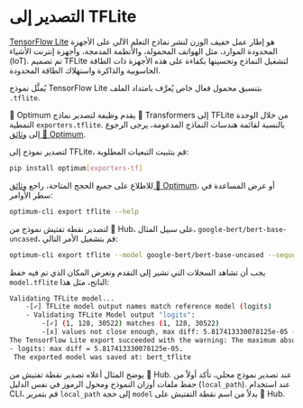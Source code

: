 # التصدير إلى TFLite

[TensorFlow Lite](https://www.tensorflow.org/lite/guide) هو إطار عمل خفيف الوزن لنشر نماذج التعلم الآلي على الأجهزة المحدودة الموارد، مثل الهواتف المحمولة، والأنظمة المدمجة، وأجهزة إنترنت الأشياء (IoT). تم تصميم TFLite لتشغيل النماذج وتحسينها بكفاءة على هذه الأجهزة ذات الطاقة الحاسوبية والذاكرة واستهلاك الطاقة المحدودة.

يُمثَّل نموذج TensorFlow Lite بتنسيق محمول فعال خاص يُعرَّف بامتداد الملف `.tflite`.

🤗 Optimum يقدم وظيفة لتصدير نماذج 🤗 Transformers إلى TFLite من خلال الوحدة النمطية `exporters.tflite`. بالنسبة لقائمة هندسات النماذج المدعومة، يرجى الرجوع إلى [وثائق 🤗 Optimum](https://huggingface.co/docs/optimum/exporters/tflite/overview).

لتصدير نموذج إلى TFLite، قم بتثبيت التبعيات المطلوبة:

```bash
pip install optimum[exporters-tf]
```

للاطلاع على جميع الحجج المتاحة، راجع [وثائق 🤗 Optimum](https://huggingface.co/docs/optimum/main/en/exporters/tflite/usage_guides/export_a_model)، أو عرض المساعدة في سطر الأوامر:

```bash
optimum-cli export tflite --help
```

لتصدير نقطة تفتيش نموذج من 🤗 Hub، على سبيل المثال، `google-bert/bert-base-uncased`، قم بتشغيل الأمر التالي:

```bash
optimum-cli export tflite --model google-bert/bert-base-uncased --sequence_length 128 bert_tflite/
```

يجب أن تشاهد السجلات التي تشير إلى التقدم وتعرض المكان الذي تم فيه حفظ `model.tflite` الناتج، مثل هذا:

```bash
Validating TFLite model...
	-[✓] TFLite model output names match reference model (logits)
	- Validating TFLite Model output "logits":
		-[✓] (1, 128, 30522) matches (1, 128, 30522)
		-[x] values not close enough, max diff: 5.817413330078125e-05 (atol: 1e-05)
The TensorFlow Lite export succeeded with the warning: The maximum absolute difference between the output of the reference model and the TFLite exported model is not within the set tolerance 1e-05:
- logits: max diff = 5.817413330078125e-05.
 The exported model was saved at: bert_tflite
```

يوضح المثال أعلاه تصدير نقطة تفتيش من 🤗 Hub. عند تصدير نموذج محلي، تأكد أولاً من حفظ ملفات أوزان النموذج ومحول الرموز في نفس الدليل (`local_path`). عند استخدام CLI، قم بتمرير `local_path` إلى حجة `model` بدلاً من اسم نقطة التفتيش على 🤗 Hub.